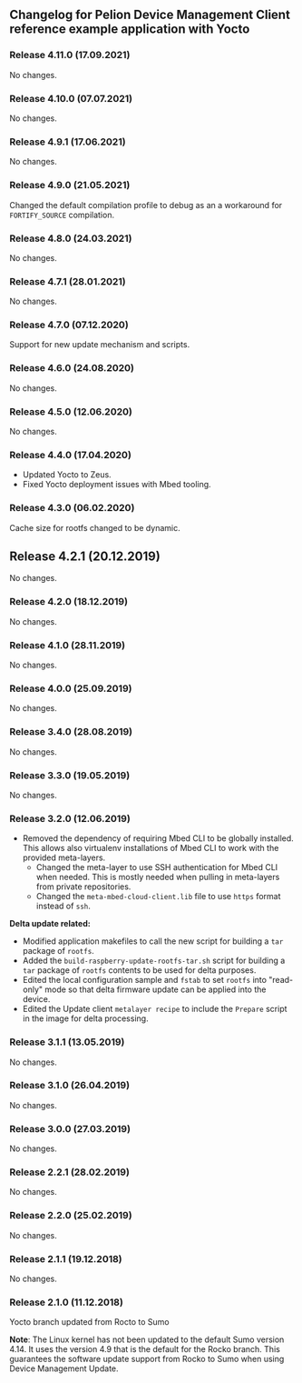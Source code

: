 ## Changelog for Pelion Device Management Client reference example application with Yocto

### Release 4.11.0 (17.09.2021)

No changes.

### Release 4.10.0 (07.07.2021)

No changes.

### Release 4.9.1 (17.06.2021)

No changes.

### Release 4.9.0 (21.05.2021)

Changed the default compilation profile to debug as an a workaround for `FORTIFY_SOURCE` compilation.

### Release 4.8.0 (24.03.2021)

No changes.

### Release 4.7.1 (28.01.2021)

No changes.

### Release 4.7.0 (07.12.2020)

Support for new update mechanism and scripts.

### Release 4.6.0 (24.08.2020)

No changes.

### Release 4.5.0 (12.06.2020)

No changes.

### Release 4.4.0 (17.04.2020)

-	Updated Yocto to Zeus.
-	Fixed Yocto deployment issues with Mbed tooling.

### Release 4.3.0 (06.02.2020)

Cache size for rootfs changed to be dynamic.

## Release 4.2.1 (20.12.2019)

No changes.

### Release 4.2.0 (18.12.2019)

No changes.

### Release 4.1.0 (28.11.2019)

No changes.

### Release 4.0.0 (25.09.2019)

No changes.

### Release 3.4.0 (28.08.2019)

No changes.

### Release 3.3.0 (19.05.2019)

No changes.

### Release 3.2.0 (12.06.2019)

* Removed the dependency of requiring Mbed CLI to be globally installed. This allows also virtualenv installations of Mbed CLI to work with the provided meta-layers.
  * Changed the meta-layer to use SSH authentication for Mbed CLI when needed. This is mostly needed when pulling in meta-layers from private repositories.
  * Changed the `meta-mbed-cloud-client.lib` file to use `https` format instead of `ssh`.

**Delta update related:**

* Modified application makefiles to call the new script for building a `tar` package of `rootfs`.
* Added the `build-raspberry-update-rootfs-tar.sh` script for building a `tar` package of `rootfs` contents to be used for delta purposes.
* Edited the local configuration sample and `fstab` to set `rootfs` into "read-only" mode so that delta firmware update can be applied into the device.
* Edited the Update client `metalayer recipe` to include the `Prepare` script in the image for delta processing.

### Release 3.1.1 (13.05.2019)

No changes.

### Release 3.1.0 (26.04.2019)

No changes.

### Release 3.0.0 (27.03.2019)

No changes.

### Release 2.2.1 (28.02.2019)

No changes.

### Release 2.2.0 (25.02.2019)

No changes.

### Release 2.1.1 (19.12.2018)

No changes.

### Release 2.1.0 (11.12.2018)

Yocto branch updated from Rocto to Sumo

 <span class="notes">**Note**: The Linux kernel has not been updated to the default Sumo version 4.14. It uses the version 4.9 that is the default for the Rocko branch. This guarantees the software update support from Rocko to Sumo when using Device Management Update.</span>
